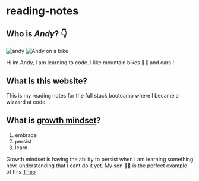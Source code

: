 # reading-notes

## Who is *Andy*? :point_down:

![andy](https://user-images.githubusercontent.com/122787650/212669387-8ad16ba7-9047-496e-b3e4-2bf0c0b9a878.jpg)
![Andy on a bike](https://user-images.githubusercontent.com/122787650/212671193-d6b9d082-79a1-48b7-bbcd-52a9fe6118a5.jpg)

Hi im Andy, I am learning to code.
I like mountain bikes :mountain_biking_man: and cars !

## What is this website?

This is my reading notes for the full stack bootcamp where I became a wizzard at code.

## What is [growth mindset](https://www.atlassian.com/blog/inside-atlassian/growth-mindset)?

1. embrace
2. persist
3. learn

Growth mindset is having the ability to persist when I am learning something new, understanding that I cant do it yet.
My son :man_in_manual_wheelchair: is the perfect example of this [Theo](https://just4children.org/theos-fight/)
